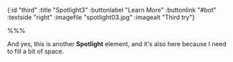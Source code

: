 {:id "third"
 :title "Spotlight3"
 :buttonlabel "Learn More"
 :buttonlink "#bot"
 :textside "right"
 :imagefile "spotlight03.jpg"
 :imagealt "Third try"}

%%%

And yes, this is another **Spotlight** element, and it's also here because I need
to fill a bit of space.